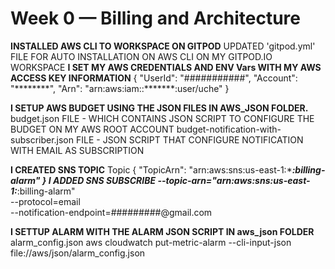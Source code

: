 # Week 0 — Billing and Architecture
**INSTALLED AWS CLI TO WORKSPACE ON GITPOD**
UPDATED 'gitpod.yml' FILE FOR AUTO INSTALLATION ON AWS CLI ON MY GITPOD.IO WORKSPACE
**I SET MY AWS CREDENTIALS AND ENV Vars WITH MY AWS ACCESS KEY INFORMATION**
{
    "UserId": "###########",
    "Account": "********",
    "Arn": "arn:aws:iam::*******:user/uche"
}

**I SETUP AWS BUDGET USING THE JSON FILES IN AWS_JSON FOLDER.**
budget.json FILE - WHICH CONTAINS JSON SCRIPT TO CONFIGURE THE BUDGET ON MY AWS ROOT ACCOUNT
budget-notification-with-subscriber.json FILE - JSON SCRIPT THAT CONFIGURE NOTIFICATION WITH EMAIL AS SUBSCRIPTION

**I CREATED SNS TOPIC**
Topic
{
    "TopicArn": "arn:aws:sns:us-east-1:**********:billing-alarm"
}
**I ADDED SNS SUBSCRIBE**
    --topic-arn="arn:aws:sns:us-east-1:*********:billing-alarm" \
    --protocol=email \
    --notification-endpoint=#########@gmail.com
    
**I SETTUP ALARM WITH THE ALARM JSON SCRIPT IN aws_json FOLDER**
alarm_config.json
    aws cloudwatch put-metric-alarm --cli-input-json file://aws/json/alarm_config.json

